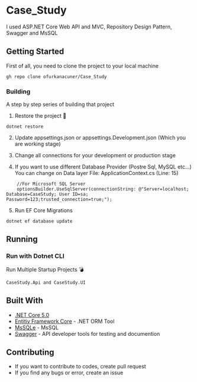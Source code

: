 # Case_Study

I used ASP.NET Core Web API and MVC, Repository Design Pattern, Swagger and MsSQL  

## Getting Started

First of all, you need to clone the project to your local machine

```
gh repo clone ofurkanacuner/Case_Study
```

### Building

A step by step series of building that project

1. Restore the project :hammer:

```
dotnet restore
```

2. Update appsettings.json or appsettings.Development.json (Which you are working stage)

2. Change all connections for your development or production stage

3. If you want to use different Database Provider (Postre Sql, MySQL etc...) You can change on Data layer File: ApplicationContext.cs (Line: 15)

```
    //For Microsoft SQL Server
    optionsBuilder.UseSqlServer(connectionString: @"Server=localhost; Database=CaseStudy; User ID=sa; Password=123;trusted_connection=true;");
```

5. Run EF Core Migrations

```
dotnet ef database update
```

## Running

### Run with Dotnet CLI

Run Multiple Startup Projects :bomb:

```
CaseStudy.Api and CaseStudy.UI
```


## Built With

* [.NET Core 5.0](https://www.microsoft.com/net/) 
* [Entitiy Framework Core](https://docs.microsoft.com/en-us/ef/core/) - .NET ORM Tool
* [MsSQLe](https://www.microsoft.com/tr-tr/sql-server/sql-server-downloads) - MsSQL
* [Swagger](https://swagger.io/) - API developer tools for testing and documention

## Contributing

* If you want to contribute to codes, create pull request
* If you find any bugs or error, create an issue
